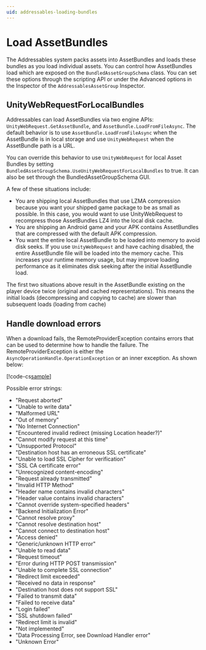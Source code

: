```yaml
---
uid: addressables-loading-bundles
---
```


# Load AssetBundles

The Addressables system packs assets into AssetBundles and loads these bundles as you load individual assets. You can control how AssetBundles load which are exposed on the `BundledAssetGroupSchema` class. You can set these options through the scripting API or under the Advanced options in the Inspector of the `AddressablesAssetGroup` Inspector.

## UnityWebRequestForLocalBundles

Addressables can load AssetBundles via two engine APIs: `UnityWebRequest.GetAssetBundle`, and `AssetBundle.LoadFromFileAsync`. The default behavior is to use `AssetBundle.LoadFromFileAsync` when the AssetBundle is in local storage and use `UnityWebRequest` when the AssetBundle path is a URL.

You can override this behavior to use `UnityWebRequest` for local Asset Bundles by setting `BundledAssetGroupSchema.UseUnityWebRequestForLocalBundles` to true. It can also be set through the BundledAssetGroupSchema GUI. 

A few of these situations include:

* You are shipping local AssetBundles that use LZMA compression because you want your shipped game package to be as small as possible. In this case, you would want to use UnityWebRequest to recompress those AssetBundles LZ4 into the local disk cache.
* You are shipping an Android game and your APK contains AssetBundles that are compressed with the default APK compression.
* You want the entire local AssetBundle to be loaded into memory to avoid disk seeks. If you use `UnityWebRequest` and have caching disabled, the entire AssetBundle file will be loaded into the memory cache. This increases your runtime memory usage, but may improve loading performance as it eliminates disk seeking after the initial AssetBundle load.

The first two situations above result in the AssetBundle existing on the player device twice (original and cached representations). This means the initial loads (decompressing and copying to cache) are slower than subsequent loads (loading from cache)

## Handle download errors

When a download fails, the RemoteProviderException contains errors that can be used to determine how to handle the failure.
The RemoteProviderException is either the `AsyncOperationHandle.OperationException` or an inner exception. As shown below:

[!code-cs[sample](../Tests/Editor/DocExampleCode/DownloadError.cs#doc_DownloadError)]

Possible error strings:
* "Request aborted"
* "Unable to write data"
* "Malformed URL"
* "Out of memory"
* "No Internet Connection"
* "Encountered invalid redirect (missing Location header?)"
* "Cannot modify request at this time"
* "Unsupported Protocol"
* "Destination host has an erroneous SSL certificate"
* "Unable to load SSL Cipher for verification"
* "SSL CA certificate error"
* "Unrecognized content-encoding"
* "Request already transmitted"
* "Invalid HTTP Method"
* "Header name contains invalid characters"
* "Header value contains invalid characters"
* "Cannot override system-specified headers"
* "Backend Initialization Error"
* "Cannot resolve proxy"
* "Cannot resolve destination host"
* "Cannot connect to destination host"
* "Access denied"
* "Generic/unknown HTTP error"
* "Unable to read data"
* "Request timeout"
* "Error during HTTP POST transmission"
* "Unable to complete SSL connection"
* "Redirect limit exceeded"
* "Received no data in response"
* "Destination host does not support SSL"
* "Failed to transmit data"
* "Failed to receive data"
* "Login failed"
* "SSL shutdown failed"
* "Redirect limit is invalid"
* "Not implemented"
* "Data Processing Error, see Download Handler error"
* "Unknown Error"
